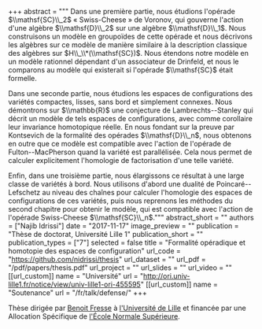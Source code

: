 +++
abstract = """
Dans une première partie, nous étudions l'opérade $\\mathsf{SC}\\_2$ « Swiss-Cheese » de Voronov, qui gouverne l'action d'une algèbre $\\mathsf{D}\\_2$ sur une algèbre $\\mathsf{D}\\_1$.
Nous construisons un modèle en groupoïdes de cette opérade et nous décrivons les algèbres sur ce modèle de manière similaire à la description classique des algèbres sur $H\\_\\*(\\mathsf{SC})$.
Nous étendons notre modèle en un modèle rationnel dépendant d'un associateur de Drinfeld, et nous le comparons au modèle qui existerait si l'opérade $\\mathsf{SC}$ était formelle.

Dans une seconde partie, nous étudions les espaces de configurations des variétés compactes, lisses, sans bord et simplement connexes.
Nous démontrons sur $\\mathbb{R}$ une conjecture de Lambrechts--Stanley qui décrit un modèle de tels espaces de configurations, avec comme corollaire leur invariance homotopique réelle.
En nous fondant sur la preuve par Kontsevich de la formalité des opérades $\\mathsf{D}\\_n$, nous obtenons en outre que ce modèle est compatible avec l'action de l'opérade de Fulton--MacPherson quand la variété est parallélisée.
Cela nous permet de calculer explicitement l'homologie de factorisation d'une telle variété.

Enfin, dans une troisième partie, nous élargissons ce résultat à une large classe de variétés à bord.
Nous utilisons d'abord une dualité de Poincaré--Lefschetz au niveau des chaînes pour calculer l'homologie des espaces de configurations de ces variétés, puis nous reprenons les méthodes du second chapitre pour obtenir le modèle, qui est compatible avec l'action de l'opérade Swiss-Cheese $\\mathsf{SC}\\_n$."""
abstract_short = ""
authors = ["Najib Idrissi"]
date = "2017-11-17"
image_preview = ""
publication = "Thèse de doctorat, Université Lille 1"
publication_short = ""
publication_types = ["7"]
selected = false
title = "Formalité opéradique et homotopie des espaces de configuration"
url_code = "https://github.com/nidrissi/thesis"
url_dataset = ""
url_pdf = "/pdf/papers/thesis.pdf"
url_project = ""
url_slides = ""
url_video = ""
[[url_custom]]
name = "Université"
url = "http://ori.univ-lille1.fr/notice/view/univ-lille1-ori-455595"
[[url_custom]]
name = "Soutenance"
url = "/fr/talk/defense/"
+++

Thèse dirigée par [Benoit Fresse](https://math.univ-lille1.fr/~fresse) à [l'Université de Lille](https://www.univ-lille.fr) et financée par une Allocation Spécifique de [l'École Normale Supérieure](https://www.ens.fr).
